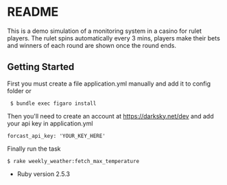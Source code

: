 # README

This is a demo simulation of a monitoring system in a casino for rulet players. The rulet spins automatically every 3 mins, players make their bets and winners of each round are shown once the round ends.

## Getting Started

First you must create a file application.yml manually and add it to config folder or

     $ bundle exec figaro install

Then you'll need to create an account at https://darksky.net/dev and add your api key in application.yml
    
    forcast_api_key: 'YOUR_KEY_HERE'

Finally run the task

    $ rake weekly_weather:fetch_max_temperature

* Ruby version 2.5.3

